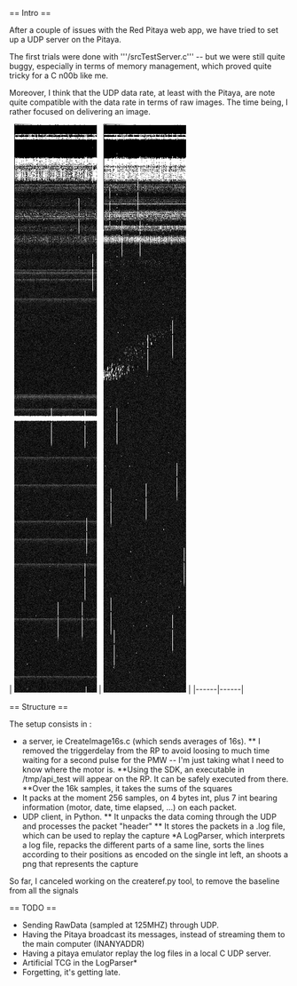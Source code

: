 == Intro ==

After a couple of issues with the Red Pitaya web app, we have tried to set up a UDP server on the Pitaya.

The first trials were done with '''/srcTestServer.c''' -- but we were still quite buggy, especially in terms of memory management, which proved quite tricky for a C n00b like me.

Moreover, I think that the UDP data rate, at least with the Pitaya, are note quite compatible with the data rate in terms of raw images. The time being, I rather focused on delivering an image.

| ![A big pulse from the wall](https://github.com/kelu124/rechOpen/blob/master/UDP%20Tool/data/20151004-190413_UDP-DATA.log.png)
 | ![A ... phantom ?](https://github.com/kelu124/rechOpen/blob/master/UDP%20Tool/data/20151004-185810_UDP-DATA.log.png) |
|------|------|



== Structure ==

The setup consists in :
* a server, ie CreateImage16s.c (which sends averages of 16s). 
** I removed the triggerdelay from the RP to avoid loosing to much time waiting for a  second pulse for the PMW -- I'm just taking what I need to know where the motor is.
**Using the SDK, an executable in /tmp/api_test will appear on the RP. It can be safely executed from there.
**Over the 16k samples, it takes the sums of the squares
* It packs at the moment 256 samples, on 4 bytes int, plus 7 int bearing information (motor, date, time elapsed, ...) on each packet.
* UDP  client, in Python.
** It unpacks the data coming through the UDP and processes the packet "header"
** It stores the packets in a .log file, which can be used to replay the capture
*A LogParser, which interprets a log file, repacks the different parts of a same line, sorts the lines according to their positions as encoded on the single int left, an shoots a png that represents the capture

So far, I canceled working on the createref.py tool, to remove the baseline from all the signals
 

== TODO ==
* Sending RawData (sampled at 125MHZ) through UDP.
* Having the Pitaya broadcast its messages, instead of streaming them to the main computer (INANYADDR)
* Having a pitaya emulator replay the log files in a local C UDP server.
* Artificial TCG in the LogParser*
* Forgetting, it's getting late.